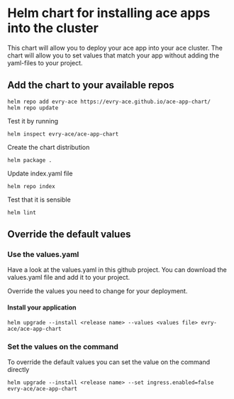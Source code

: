 # Helm chart for installing ace apps into the cluster

This chart will allow you to deploy your ace app into your ace cluster.
The chart will allow you to set values that match your app without adding the yaml-files to your project.

## Add the chart to your available repos

```
helm repo add evry-ace https://evry-ace.github.io/ace-app-chart/
helm repo update
```

Test it by running
```
helm inspect evry-ace/ace-app-chart
```

Create the chart distribution
```
helm package .
```

Update index.yaml file
```
helm repo index
```

Test that it is sensible
```
helm lint
```

## Override the default values

### Use the values.yaml

Have a look at the values.yaml in this github project.
You can download the values.yaml file and add it to your project.

Override the values you need to change for your deployment.


#### Install your application

```
helm upgrade --install <release name> --values <values file> evry-ace/ace-app-chart
```

### Set the values on the command

To override the default values you can set the value on the command directly

```
helm upgrade --install <release name> --set ingress.enabled=false evry-ace/ace-app-chart
```

